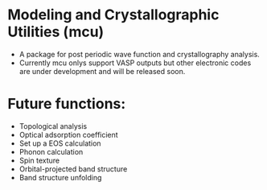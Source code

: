 # Modeling and Crystallographic Utilities (mcu)
- A package for post periodic wave function and crystallography analysis.
- Currently mcu onlys support VASP outputs but other electronic codes are under development and will be released soon.

# Future functions:
 - Topological analysis
 - Optical adsorption coefficient
 - Set up a EOS calculation
 - Phonon calculation
 - Spin texture
 - Orbital-projected band structure
 - Band structure unfolding
